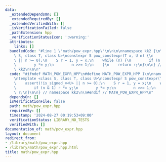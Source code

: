 ```yaml
---
data:
  _extendedDependsOn: []
  _extendedRequiredBy: []
  _extendedVerifiedWith: []
  _isVerificationFailed: false
  _pathExtension: hpp
  _verificationStatusIcon: ':warning:'
  attributes:
    links: []
  bundledCode: "#line 1 \"math/pow_expr.hpp\"\n\n\n\nnamespace kk2 {\n\ntemplate <class\
    \ S, class T, class U>\nconstexpr S pow_constexpr(T x, U n) {\n    assert(!is_signed_v<U>\
    \ || n >= 0);\n    S r = 1, y = x;\n    while (n) {\n        if (n & 1) r *= y;\n\
    \        y *= y;\n        n >>= 1;\n    }\n    return r;\n}\n\n} // namespace\
    \ kk2\n\n\n"
  code: "#ifndef MATH_POW_EXPR_HPP\n#define MATH_POW_EXPR_HPP 1\n\nnamespace kk2 {\n\
    \ntemplate <class S, class T, class U>\nconstexpr S pow_constexpr(T x, U n) {\n\
    \    assert(!is_signed_v<U> || n >= 0);\n    S r = 1, y = x;\n    while (n) {\n\
    \        if (n & 1) r *= y;\n        y *= y;\n        n >>= 1;\n    }\n    return\
    \ r;\n}\n\n} // namespace kk2\n\n#endif // MATH_POW_EXPR_HPP\n"
  dependsOn: []
  isVerificationFile: false
  path: math/pow_expr.hpp
  requiredBy: []
  timestamp: '2024-08-27 00:19:53+09:00'
  verificationStatus: LIBRARY_NO_TESTS
  verifiedWith: []
documentation_of: math/pow_expr.hpp
layout: document
redirect_from:
- /library/math/pow_expr.hpp
- /library/math/pow_expr.hpp.html
title: math/pow_expr.hpp
---
```

